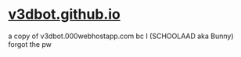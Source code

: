 # [v3dbot.github.io](https://v3dbot.github.io/)
a copy of v3dbot.000webhostapp.com bc I (SCHOOLAAD aka Bunny) forgot the pw
